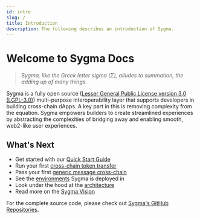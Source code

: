 ```yaml
---
id: intro
slug: /
title: Introduction
description: The following describes an introduction of Sygma.
---
```


# Welcome to Sygma Docs

> _Sygma, like the Greek letter sigma (Σ), alludes to summation, the adding up of many things._

Sygma is a fully open source ([Lesser General Public License version 3.0 (LGPL-3.0)](https://www.gnu.org/licenses/lgpl-3.0.html)) multi-purpose interoperability layer that supports developers in building cross-chain dApps. A key part in this is removing complexity from the equation. Sygma empowers builders to create streamlined experiences by abstracting the complexities of bridging away and enabling smooth, web2-like user experiences. 

## What's Next

- Get started with our [Quick Start Guide](../03-sygma-sdk/01-index.md)
- Run your first [cross-chain token transfer](../03-sygma-sdk/04-Examples/01-Basic-ERC-20-Token-Transfers/01-EVM-EVM-example.md)
- Pass your first [generic message cross-chain](../03-sygma-sdk/04-Examples/02-GMP-Examples/01-GMP-Example-With-A-Simple-Storage-Contract.md)
- See the [environments](../08-resources/01-environments/01-index.md) Sygma is deployed in
- Look under the hood at the [architecture](../02-sygma-protocol/01-index.md)
- Read more on the [Sygma Vision](02-origins.md)

For the complete source code, please check out [Sygma's GitHub Repositories](../08-resources/04-github-repositories.md). 